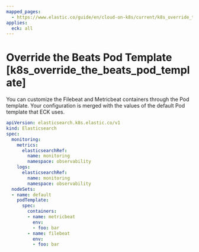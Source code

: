 ```yaml
---
mapped_pages:
  - https://www.elastic.co/guide/en/cloud-on-k8s/current/k8s_override_the_beats_pod_template.html
applies:
  eck: all
---
```


# Override the Beats Pod Template [k8s_override_the_beats_pod_template]

You can customize the Filebeat and Metricbeat containers through the Pod template. Your configuration is merged with the values of the default Pod template that ECK uses.

```yaml
apiVersion: elasticsearch.k8s.elastic.co/v1
kind: Elasticsearch
spec:
  monitoring:
    metrics:
      elasticsearchRef:
        name: monitoring
        namespace: observability
    logs:
      elasticsearchRef:
        name: monitoring
        namespace: observability
  nodeSets:
  - name: default
    podTemplate:
      spec:
        containers:
        - name: metricbeat
          env:
          - foo: bar
        - name: filebeat
          env:
          - foo: bar
```

